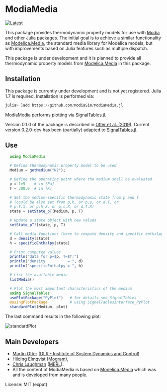 # ModiaMedia

[![Latest](https://img.shields.io/badge/docs-latest-blue.svg)](https://modiasim.github.io/ModiaMedia.jl/latest/)

This package  provides thermodynamic property models for use with [Modia](https://github.com/ModiaSim/Modia.jl)
and other Julia packages. The initial goal is to achieve a similar functionality as
[Modelica.Media](https://doc.modelica.org/Modelica%203.2.3/Resources/helpDymola/Modelica_Media.html#Modelica.Media),
the standard media library for Modelica models, but with improvements based on Julia features
such as multiple dispatch.

This package is under development and it is planned to provide all thermodynamic property models from
[Modelica.Media](https://doc.modelica.org/Modelica%203.2.3/Resources/helpDymola/Modelica_Media.html#Modelica.Media)
in this package.


## Installation

This package is currently under development and is not yet registered.
Julia 1.7 is required. Installation is performed via:

```julia
julia> ]add https://github.com/ModiaSim/ModiaMedia.jl
```

ModiaMedia performs plotting via [SignalTables.jl](https://github.com/ModiaSim/SignalTables.jl).

Version 0.1.0 of the package is described in [Otter et al. (2019)](https://ep.liu.se/ecp/157/060/ecp19157060.pdf).
Current version 0.2.0-dev has been (partially) adapted to [SignalTables.jl](https://github.com/ModiaSim/SignalTables.jl).

## Use

```julia
  using ModiaMedia

  # Define thermodynamic property model to be used
  Medium = getMedium("N2");

  # Define the operating point where the medium shall be evaluated.
  p = 1e5    # in [Pa]
  T = 300.0  # in [K]

  # Set the medium-specific thermodynamic state from p and T
  # (could be also set from p,h, or p,s, or d,T, or
  # p,T,X, or p,h,X, or p,s,X, or d,T,X)
  state = setState_pT(Medium, p, T)

  # Update a state object with new values
  setState_pT!(state, p, T)

  # Call media functions (here to compute density and specific enthalpy)
  d = density(state)
  h = specificEnthalpy(state)

  # Print computed values
  println("data for p=$p, T=$T:")
  println("density          = ", d)
  println("specificEnthalpy = ", h)

  # List the available media
  listMedia()

  # Plot the most important characteristics of the medium
  using SignalTables
  usePlotPackage("PyPlot")   # for details see SignalTables
  @usingPlotPackage          # using SignalTablesInterface_PyPlot
  standardPlot(Medium, plot)
```

The last command results in the following plot:

![standardPlot](https://ModiaSim.github.io/ModiaMedia.jl/resources/images/N2.png)


## Main Developers

- [Martin Otter](https://rmc.dlr.de/sr/en/staff/martin.otter/) ([DLR - Institute of System Dynamics and Control](https://www.dlr.de/sr/en))
- Hilding Elmqvist ([Mogram](http://www.mogram.net/)),
- [Chris Laughman](http://www.merl.com/people/laughman) ([MERL](http://www.merl.com/)).
- All the content of ModiaMedia is based on
  [Modelica.Media](https://doc.modelica.org/Modelica%203.2.3/Resources/helpDymola/Modelica_Media.html#Modelica.Media)
  which was and is developed from many people.

License: MIT (expat)
